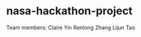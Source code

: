 # nasa-hackathon-project
Team members: Claire Yin
              Renlong Zhang
              Lijun Tao
